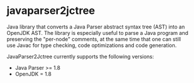 # javaparser2jctree
Java library that converts a Java Parser abstract syntax tree (AST) into an OpenJDK AST. The library is especially useful to parse a Java program and preserving the "per-node" comments, at the same time that one can still use Javac for type checking, code optimizations and code generation.

JavaParser2Jctree currently supports the following versions:
- Java Parser >= 1.8
- OpenJDK = 1.8
